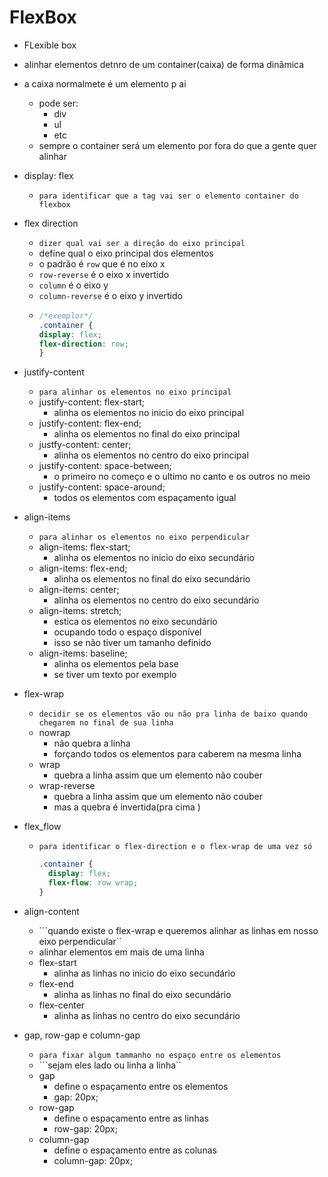 # FlexBox
- FLexible box
- alinhar elementos detnro de um container(caixa) de forma dinâmica
- a caixa normalmete é um elemento p ai
  - pode ser:
    - div
    - ul
    - etc
  - sempre o container será um elemento por fora do que a gente quer alinhar 

- display: flex
  - ``para identificar que a tag vai ser o elemento container do flexbox``
- flex direction
  - ``dizer qual vai ser a direção do eixo principal``
  - define qual o eixo principal dos elementos  
  - o padrão é ```row``` que é no eixo x
  - ```row-reverse``` é o eixo x invertido
  - ```column``` é o eixo y	
  - ```column-reverse``` é o eixo y invertido
  -   
    ```css
    /*exemplor*/
    .container {
    display: flex;
    flex-direction: row;
    }
    ```
- justify-content
  - ``para alinhar os elementos no eixo principal``
  - justify-content: flex-start;
    - alinha os elementos no inicio do eixo principal
  - justify-content: flex-end;
    - alinha os elementos no final do eixo principal
  - justfy-content: center;
    - alinha os elementos no centro do eixo principal
  - justify-content: space-between;
    - o primeiro no começo e o ultimo no canto e os outros no meio
  - justify-content: space-around;
    - todos os elementos com espaçamento igual
- align-items
  - ``para alinhar os elementos no eixo perpendicular``
  - align-items: flex-start;
    - alinha os elementos no inicio do eixo secundário
  - align-items: flex-end;
    - alinha os elementos no final do eixo secundário
  - align-items: center;
    - alinha os elementos no centro do eixo secundário
  - align-items: stretch;
    - estica os elementos no eixo secundário 
    - ocupando todo o espaço disponível
    - isso se não tiver um tamanho definido
  - align-items: baseline;
    - alinha os elementos pela base
    - se tiver um texto por exemplo
- flex-wrap
  - ``decidir se os elementos vão ou não pra linha de baixo quando chegarem no final de sua linha ``
  - nowrap
    - não quebra a linha
    - forçando todos os elementos para caberem na mesma linha
  - wrap
    - quebra a linha assim que um elemento não couber
  - wrap-reverse
    - quebra a linha assim que um elemento não couber
    - mas a quebra é invertida(pra cima )
- flex_flow
  - ``para identificar o flex-direction e o flex-wrap de uma vez só``
    ```css
    .container {
      display: flex;
      flex-flow: row wrap;
    }
    ```

- align-content
  - ```quando existe o flex-wrap e queremos alinhar as linhas em nosso eixo perpendicular``
  - alinhar elementos em mais de uma linha
  - flex-start
    - alinha as linhas no inicio do eixo secundário
  - flex-end
    - alinha as linhas no final do eixo secundário
  - flex-center
    - alinha as linhas no centro do eixo secundário
- gap, row-gap e column-gap
  - ``para fixar algum tammanho no espaço entre os elementos``
  - ```sejam eles lado ou linha a linha``
  - gap
    - define o espaçamento entre os elementos
    - gap: 20px;
  - row-gap
    - define o espaçamento entre as linhas
    - row-gap: 20px;
  - column-gap
    - define o espaçamento entre as colunas
    - column-gap: 20px;